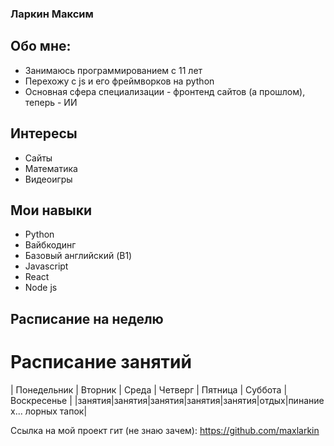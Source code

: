 ### Ларкин Максим
## Обо мне:
- Занимаюсь программированием с 11 лет
- Перехожу с js и его фреймворков на python
- Основная сфера специализации - фронтенд сайтов (а прошлом), теперь - ИИ
## Интересы
- Сайты
- Математика
- Видеоигры
## Мои навыки
- Python
- Вайбкодинг
- Базовый английский (B1)
- Javascript
- React
- Node js
## Расписание на неделю
# Расписание занятий

| Понедельник | Вторник | Среда | Четверг | Пятница | Суббота | Воскресенье |
|занятия|занятия|занятия|занятия|занятия|отдых|пинание х... лорных тапок|

Ссылка на мой проект гит (не знаю зачем): https://github.com/maxlarkin
